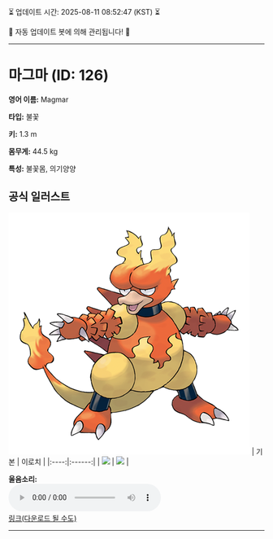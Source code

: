 
⏳ 업데이트 시간: 2025-08-11 08:52:47 (KST) ⏳

🤖 자동 업데이트 봇에 의해 관리됩니다! 🤖

---

# 마그마 (ID: 126)
**영어 이름:** Magmar

**타입:** 불꽃

**키:** 1.3 m

**몸무게:** 44.5 kg

**특성:** 불꽃몸, 의기양양

## 공식 일러스트
![](https://raw.githubusercontent.com/PokeAPI/sprites/master/sprites/pokemon/other/official-artwork/126.png)
| 기본 | 이로치 |
|:----:|:------:|
| <img src="http://play.pokemonshowdown.com/sprites/ani/magmar.gif" width="200"> | <img src="http://play.pokemonshowdown.com/sprites/ani-shiny/magmar.gif" width="200"> |

**울음소리:**<br><audio controls src="https://raw.githubusercontent.com/PokeAPI/cries/main/cries/pokemon/latest/126.ogg"></audio><br> [링크(다운로드 될 수도)](https://raw.githubusercontent.com/PokeAPI/cries/main/cries/pokemon/latest/126.ogg)


---
